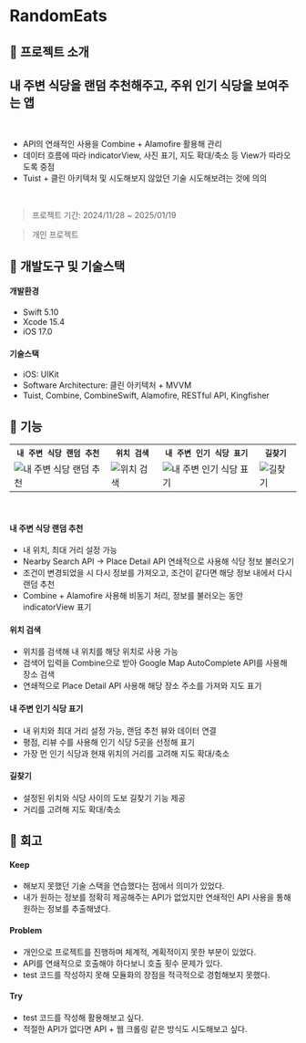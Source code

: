 # RandomEats

## 📌 프로젝트 소개
<h2><strong>내 주변 식당을 랜덤 추천해주고, 주위 인기 식당을 보여주는 앱</strong></h2><br/>
<ul>
  <li>API의 연쇄적인 사용을 Combine + Alamofire 활용해 관리</li>
  <li>데이터 흐름에 따라 indicatorView, 사진 표기, 지도 확대/축소 등 View가 따라오도록 중점</li>
  <li>Tuist + 클린 아키텍처 및 시도해보지 않았던 기술 시도해보려는 것에 의의</li>
</ul>
<br/>

> 프로젝트 기간: 2024/11/28 ~ 2025/01/19

> 개인 프로젝트

## 📌 개발도구 및 기술스택

#### 개발환경
- Swift 5.10
- Xcode 15.4
- iOS 17.0
#### 기술스택
- iOS: UIKit
- Software Architecture: 클린 아키텍처 + MVVM
- Tuist, Combine, CombineSwift, Alamofire, RESTful API, Kingfisher



## 📌 기능
<table align="center">
  <tr>
    <th><code>내 주변 식당 랜덤 추천</code></th>
    <th><code>위치 검색</code></th>
    <th><code>내 주변 인기 식당 표기</code></th>
    <th><code>길찾기</code></th>
  </tr>
  <tr>
    <td><img src="https://github.com/user-attachments/assets/5b0146f6-c781-4319-b836-031d4bc2b4e2" alt="내 주변 식당 랜덤 추천"></td>
    <td><img src="https://github.com/user-attachments/assets/7cc26cb1-5c22-4370-af8b-354dc03fc2d1" alt="위치 검색"></td>
    <td><img src="https://github.com/user-attachments/assets/fa5be1ab-4dbc-448d-8688-62d214289030" alt="내 주변 인기 식당 표기"></td>
    <td><img src="https://github.com/user-attachments/assets/557b5a4f-e24b-4ac4-a371-b237a2802451" alt="길찾기"></td>
  </tr>
</table>
<br/>

#### 내 주변 식당 랜덤 추천
- 내 위치, 최대 거리 설정 가능
- Nearby Search API -> Place Detail API 연쇄적으로 사용해 식당 정보 불러오기
- 조건이 변경되었을 시 다시 정보를 가져오고, 조건이 같다면 해당 정보 내에서 다시 랜덤 추천
- Combine + Alamofire 사용해 비동기 처리, 정보를 불러오는 동안 indicatorView 표기

#### 위치 검색
- 위치를 검색해 내 위치를 해당 위치로 사용 가능
- 검색어 입력을 Combine으로 받아 Google Map AutoComplete API를 사용해 장소 검색
- 연쇄적으로 Place Detail API 사용해 해당 장소 주소를 가져와 지도 표기

#### 내 주변 인기 식당 표기
- 내 위치와 최대 거리 설정 가능, 랜덤 추천 뷰와 데이터 연결
- 평점, 리뷰 수를 사용해 인기 식당 5곳을 선정해 표기
- 가장 먼 인기 식당과 현재 위치의 거리를 고려해 지도 확대/축소

#### 길찾기
- 설정된 위치와 식당 사이의 도보 길찾기 기능 제공
- 거리를 고려해 지도 확대/축소


## 📌 회고

#### Keep
- 해보지 못했던 기술 스택을 연습했다는 점에서 의미가 있었다.
- 내가 원하는 정보를 정확히 제공해주는 API가 없었지만 연쇄적인 API 사용을 통해 원하는 정보를 추출해냈다.
#### Problem
- 개인으로 프로젝트를 진행하며 체계적, 계획적이지 못한 부분이 있었다.
- API를 연쇄적으로 호출해야 하다보니 호출 횟수 문제가 있다.
- test 코드를 작성하지 못해 모듈화의 장점을 적극적으로 경험해보지 못했다.
#### Try
- test 코드를 작성해 활용해보고 싶다.
- 적절한 API가 없다면 API + 웹 크롤링 같은 방식도 시도해보고 싶다.

